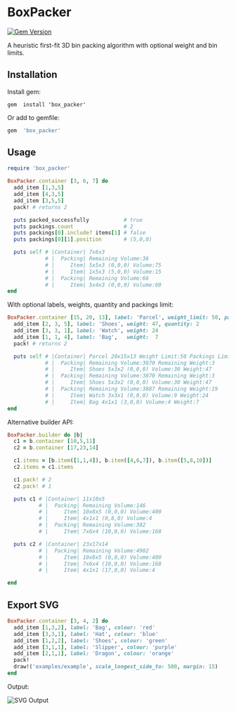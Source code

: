 BoxPacker
=========

[![Gem Version](https://badge.fury.io/rb/box_packer.svg)](http://badge.fury.io/rb/box_packer)

A heuristic first-fit 3D bin packing algorithm with optional weight and bin limits.

Installation
------------

Install gem:

``` console
gem  install 'box_packer'
```

Or add to gemfile:

``` ruby
gem  'box_packer'
```

Usage
-----

``` ruby
require 'box_packer'

BoxPacker.container [3, 6, 7] do
  add_item [1,3,5]
  add_item [4,3,5]
  add_item [3,5,5]
  pack! # returns 2

  puts packed_successfully           # true
  puts packings.count                # 2
  puts packings[0].include? items[1] # false
  puts packings[0][1].position       # (5,0,0)

  puts self # |Container| 7x6x3
            # |  Packing| Remaining Volume:36
            # |     Item| 5x5x3 (0,0,0) Volume:75
            # |     Item| 1x5x3 (5,0,0) Volume:15
            # |  Packing| Remaining Volume:66
            # |     Item| 5x4x3 (0,0,0) Volume:60
end
```

With optional labels, weights, quantity and packings limit:

``` ruby
BoxPacker.container [15, 20, 13], label: 'Parcel', weight_limit: 50, packings_limit: 3 do
  add_item [2, 3, 5], label: 'Shoes', weight: 47, quantity: 2
  add_item [3, 3, 1], label: 'Watch', weight: 24
  add_item [1, 1, 4], label: 'Bag',   weight:  7
  pack! # returns 2

  puts self # |Container| Parcel 20x15x13 Weight Limit:50 Packings Limit:3
            # |  Packing| Remaining Volume:3870 Remaining Weight:3
            # |     Item| Shoes 5x3x2 (0,0,0) Volume:30 Weight:47
            # |  Packing| Remaining Volume:3870 Remaining Weight:3
            # |     Item| Shoes 5x3x2 (0,0,0) Volume:30 Weight:47
            # |  Packing| Remaining Volume:3887 Remaining Weight:19
            # |     Item| Watch 3x3x1 (0,0,0) Volume:9 Weight:24
            # |     Item| Bag 4x1x1 (3,0,0) Volume:4 Weight:7
end
```

Alternative builder API:

``` ruby
BoxPacker.builder do |b|
  c1 = b.container [10,5,11]
  c2 = b.container [17,23,14]

  c1.items = [b.item([1,1,4]), b.item([4,6,7]), b.item([5,8,10])]
  c2.items = c1.items

  c1.pack! # 2
  c2.pack! # 1

  puts c1 # |Container| 11x10x5
          # |  Packing| Remaining Volume:146
          # |     Item| 10x8x5 (0,0,0) Volume:400
          # |     Item| 4x1x1 (0,8,0) Volume:4
          # |  Packing| Remaining Volume:382
          # |     Item| 7x6x4 (10,0,0) Volume:168

  puts c2 # |Container| 23x17x14
          # |  Packing| Remaining Volume:4902
          # |     Item| 10x8x5 (0,0,0) Volume:400
          # |     Item| 7x6x4 (10,0,0) Volume:168
          # |     Item| 4x1x1 (17,0,0) Volume:4

end
```

Export SVG
----------

``` ruby
BoxPacker.container [3, 4, 2] do
  add_item [1,3,2], label: 'Bag', colour: 'red'
  add_item [3,3,1], label: 'Hat', colour: 'blue'
  add_item [1,2,2], label: 'Shoes', colour: 'green'
  add_item [3,1,1], label: 'Slipper', colour: 'purple'
  add_item [2,1,1], label: 'Dragon', colour: 'orange'
  pack!
  draw!('examples/example', scale_longest_side_to: 500, margin: 15)
end
```

Output:

![SVG Output](https://rawgit.com/mushishi78/box_packer/master/examples/example1.svg)